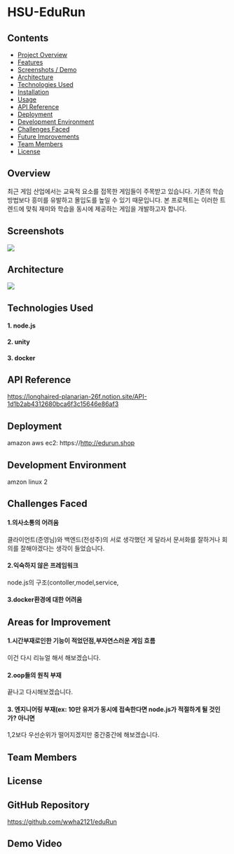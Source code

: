 # HSU-EduRun

## Contents

- [Project Overview](#project-overview)
- [Features](#features)
- [Screenshots / Demo](#screenshots--demo)
- [Architecture](#architecture)
- [Technologies Used](#technologies-used)
- [Installation](#installation)
- [Usage](#usage)
- [API Reference](#api-reference)
- [Deployment](#deployment)
- [Development Environment](#development-environment)
- [Challenges Faced](#challenges-faced)
- [Future Improvements](#future-improvements)
- [Team Members](#team-members)
- [License](#license)

## Overview

최근 게임 산업에서는 교육적 요소를 접목한 게임들이 주목받고 있습니다. 기존의 학습 방법보다 흥미를 유발하고 몰입도를 높일 수 있기 때문입니다. 본 프로젝트는 이러한 트렌드에 맞춰 재미와 학습을 동시에 제공하는 게임을 개발하고자 합니다.



## Screenshots
![](https://velog.velcdn.com/images/wwha2121/post/1306f0f7-d0e7-48e0-833f-a2c39a6694fb/image.png)




## Architecture
![](https://velog.velcdn.com/images/wwha2121/post/55849d46-c2ce-4093-8b46-75f9f6da1dc8/image.png)



## Technologies Used

#### 1. node.js
#### 2. unity
#### 3. docker





## API Reference

https://longhaired-planarian-26f.notion.site/API-1d1b2ab4312680bca6f3c15646e86af3

## Deployment

amazon aws ec2: https://http://edurun.shop

## Development Environment

amzon linux 2

## Challenges Faced

#### 1.의사소통의 어려움
클라이언트(준영님)와 백엔드(전성주)의 서로 생각했던 게 달라서
문서화를 잘하거나 회의를 잘해야겠다는 생각이 들었습니다.

#### 2.익숙하지 않은 프레임워크

node.js의 구조(contoller,model,service,

#### 3.docker환경에 대한 어려움

## Areas for Improvement	

#### 1.시간부재로인한 기능이 적었던점,부자연스러운 게임 흐름
이건 다시 리뉴얼 해서 해보겠습니다.

#### 2.oop들의 원칙 부재
끝나고 다시해보겠습니다.

#### 3. 엔지니어링 부재(ex: 10만 유저가 동시에 접속한다면 node.js가 적절하게 될 것인가? 아니면 


1,2보다 우선순위가 떨어지겠지만 중간중간에 해보겠습니다.


## Team Members

## License

## GitHub Repository	
https://github.com/wwha2121/eduRun

## Demo Video
